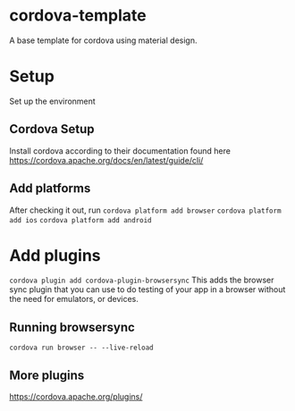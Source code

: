 # cordova-template
A base template for cordova using material design.

# Setup
Set up the environment

## Cordova Setup
Install cordova according to their documentation found here https://cordova.apache.org/docs/en/latest/guide/cli/

## Add platforms
After checking it out, run
`cordova platform add browser`
`cordova platform add ios`
`cordova platform add android`

# Add plugins
`cordova plugin add cordova-plugin-browsersync`
This adds the browser sync plugin that you can use to do testing of your app in a browser without the need for emulators, or devices.

## Running browsersync
`cordova run browser -- --live-reload`

## More plugins
https://cordova.apache.org/plugins/
